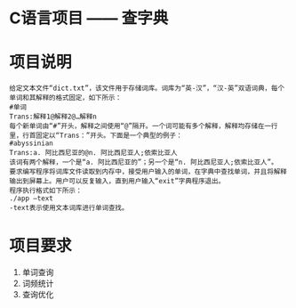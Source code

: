 # C语言项目 —— 查字典


项目说明
========

	给定文本文件“dict.txt”，该文件用于存储词库。词库为“英-汉”，“汉-英”双语词典，每个单词和其解释的格式固定，如下所示：
	#单词
	Trans:解释1@解释2@…解释n
	每个新单词由“#”开头，解释之间使用“@”隔开。一个词可能有多个解释，解释均存储在一行里，行首固定以“Trans：”开头。下面是一个典型的例子：
	#abyssinian
	Trans:a. 阿比西尼亚的@n. 阿比西尼亚人;依索比亚人
	该词有两个解释，一个是“a. 阿比西尼亚的”；另一个是“n. 阿比西尼亚人;依索比亚人”。
	要求编写程序将词库文件读取到内存中，接受用户输入的单词，在字典中查找单词，并且将解释输出到屏幕上。用户可以反复输入，直到用户输入“exit”字典程序退出。
	程序执行格式如下所示：
	./app –text
	-text表示使用文本词库进行单词查找。


项目要求
========

1. 单词查询
2. 词频统计
3. 查询优化

